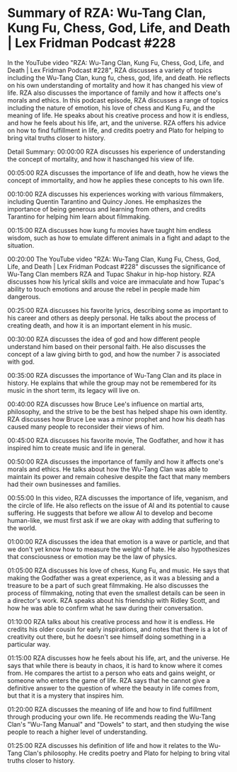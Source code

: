 # Summary of RZA: Wu-Tang Clan, Kung Fu, Chess, God, Life, and Death | Lex Fridman Podcast #228

In the YouTube video "RZA: Wu-Tang Clan, Kung Fu, Chess, God, Life, and Death | Lex Fridman Podcast #228", RZA discusses a variety of topics including the Wu-Tang Clan, kung fu, chess, god, life, and death. He reflects on his own understanding of mortality and how it has changed his view of life. RZA also discusses the importance of family and how it affects one's morals and ethics.
In this podcast episode, RZA discusses a range of topics including the nature of emotion, his love of chess and Kung Fu, and the meaning of life. He speaks about his creative process and how it is endless, and how he feels about his life, art, and the universe. RZA offers his advice on how to find fulfillment in life, and credits poetry and Plato for helping to bring vital truths closer to history.

Detail Summary: 
00:00:00
RZA discusses his experience of understanding the concept of mortality, and how it haschanged his view of life.

00:05:00
RZA discusses the importance of life and death, how he views the concept of immortality, and how he applies these concepts to his own life.

00:10:00
RZA discusses his experiences working with various filmmakers, including Quentin Tarantino and Quincy Jones. He emphasizes the importance of being generous and learning from others, and credits Tarantino for helping him learn about filmmaking.

00:15:00
RZA discusses how kung fu movies have taught him endless wisdom, such as how to emulate different animals in a fight and adapt to the situation.

00:20:00
The YouTube video "RZA: Wu-Tang Clan, Kung Fu, Chess, God, Life, and Death | Lex Fridman Podcast #228" discusses the significance of Wu-Tang Clan members RZA and Tupac Shakur in hip-hop history. RZA discusses how his lyrical skills and voice are immaculate and how Tupac's ability to touch emotions and arouse the rebel in people made him dangerous.

00:25:00
RZA discusses his favorite lyrics, describing some as important to his career and others as deeply personal. He talks about the process of creating death, and how it is an important element in his music.

00:30:00
RZA discusses the idea of god and how different people understand him based on their personal faith. He also discusses the concept of a law giving birth to god, and how the number 7 is associated with god.

00:35:00
RZA discusses the importance of Wu-Tang Clan and its place in history. He explains that while the group may not be remembered for its music in the short term, its legacy will live on.

00:40:00
RZA discusses how Bruce Lee's influence on martial arts, philosophy, and the strive to be the best has helped shape his own identity. RZA discusses how Bruce Lee was a minor prophet and how his death has caused many people to reconsider their views of him.

00:45:00
RZA discusses his favorite movie, The Godfather, and how it has inspired him to create music and life in general.

00:50:00
RZA discusses the importance of family and how it affects one's morals and ethics. He talks about how the Wu-Tang Clan was able to maintain its power and remain cohesive despite the fact that many members had their own businesses and families.

00:55:00
In this video, RZA discusses the importance of life, veganism, and the circle of life. He also reflects on the issue of AI and its potential to cause suffering. He suggests that before we allow AI to develop and become human-like, we must first ask if we are okay with adding that suffering to the world.

01:00:00
RZA discusses the idea that emotion is a wave or particle, and that we don't yet know how to measure the weight of hate. He also hypothesizes that consciousness or emotion may be the law of physics.

01:05:00
RZA discusses his love of chess, Kung Fu, and music. He says that making the Godfather was a great experience, as it was a blessing and a treasure to be a part of such great filmmaking. He also discusses the process of filmmaking, noting that even the smallest details can be seen in a director's work. RZA speaks about his friendship with Ridley Scott, and how he was able to confirm what he saw during their conversation.

01:10:00
RZA talks about his creative process and how it is endless. He credits his older cousin for early inspirations, and notes that there is a lot of creativity out there, but he doesn't see himself doing something in a particular way.

01:15:00
RZA discusses how he feels about his life, art, and the universe. He says that while there is beauty in chaos, it is hard to know where it comes from. He compares the artist to a person who eats and gains weight, or someone who enters the game of life. RZA says that he cannot give a definitive answer to the question of where the beauty in life comes from, but that it is a mystery that inspires him.

01:20:00
RZA discusses the meaning of life and how to find fulfillment through producing your own life. He recommends reading the Wu-Tang Clan's "Wu-Tang Manual" and "Dowels" to start, and then studying the wise people to reach a higher level of understanding.

01:25:00
RZA discusses his definition of life and how it relates to the Wu-Tang Clan's philosophy. He credits poetry and Plato for helping to bring vital truths closer to history.

